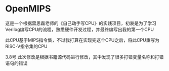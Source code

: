 <!--
 * @Author: Groot
 * @Date: 2022-02-10 06:12:30
 * @LastEditTime: 2022-02-10 08:18:01
 * @LastEditors: Groot
 * @Description: 
 * @FilePath: /groot/openMIPS/README.md
 * 版权声明
-->
# OpenMIPS
这是一个根据雷思磊老师的《自己动手写CPU》的实践项目，初衷是为了学习Verilog编写CPU的流程，熟悉硬件开发过程，并最终编写出我的第一个CPU

此CPU基于MIPS指令集，不过我打算在实现完这个CPU之后，将此CPU重写为RISC-V指令集的CPU

3.8号
此次修改是根据书籍源代码进行修改，其中发现了很多打错变量名称和打错语句的错误